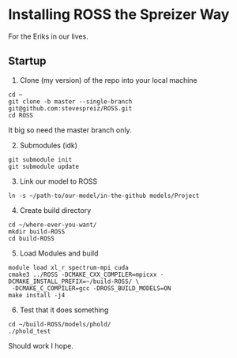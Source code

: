 # Installing ROSS the Spreizer Way

For the Eriks in our lives.

## Startup 

1. Clone (my version) of the repo into your local machine

```
cd ~
git clone -b master --single-branch git@github.com:stevespreiz/ROSS.git
cd ROSS
```

It big so need the master branch only.

2. Submodules (idk)

```
git submodule init
git submodule update
```

3. Link our model to ROSS

```
ln -s ~/path-to/our-model/in-the-github models/Project
```

4. Create build directory

```
cd ~/where-ever-you-want/
mkdir build-ROSS
cd build-ROSS
```

5. Load Modules and build

```
module load xl_r spectrum-mpi cuda
cmake3 ../ROSS -DCMAKE_CXX_COMPILER=mpicxx -DCMAKE_INSTALL_PREFIX=~/build-ROSS/ \
 -DCMAKE_C_COMPILER=gcc -DROSS_BUILD_MODELS=ON
make install -j4
```

6. Test that it does something

```
cd ~/build-ROSS/models/phold/
./phold_test
```

Should work I hope.
